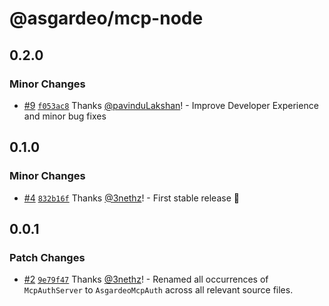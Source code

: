 # @asgardeo/mcp-node

## 0.2.0

### Minor Changes

- [#9](https://github.com/asgardeo/mcp-auth-javascript/pull/9)
  [`f053ac8`](https://github.com/asgardeo/mcp-auth-javascript/commit/f053ac81ba023fc1b7aafec4d37015e8326c2803) Thanks
  [@pavinduLakshan](https://github.com/pavinduLakshan)! - Improve Developer Experience and minor bug fixes

## 0.1.0

### Minor Changes

- [#4](https://github.com/asgardeo/asgardeo-mcp-node/pull/4)
  [`832b16f`](https://github.com/asgardeo/asgardeo-mcp-node/commit/832b16f47d16a7ac137dda9b396e8817725a4d7e) Thanks
  [@3nethz](https://github.com/3nethz)! - First stable release 🎉

## 0.0.1

### Patch Changes

- [#2](https://github.com/asgardeo/asgardeo-mcp-node/pull/2)
  [`9e79f47`](https://github.com/asgardeo/asgardeo-mcp-node/commit/9e79f4720bae347860a358101b4726e3520a450a) Thanks
  [@3nethz](https://github.com/3nethz)! - Renamed all occurrences of `McpAuthServer` to `AsgardeoMcpAuth` across all
  relevant source files.
